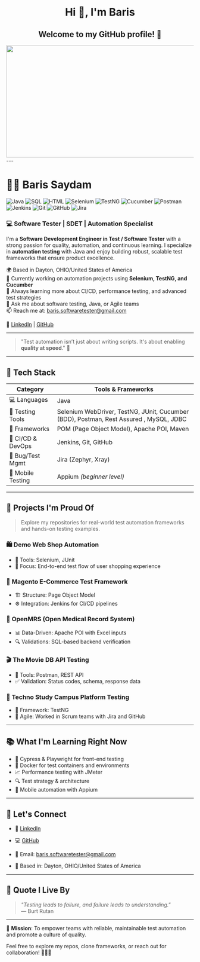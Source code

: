 <h1 align="center">Hi 👋, I'm Baris</h1>
<h2 align="center">Welcome to my GitHub profile! 🎉</h2>
<div align="center">
	<img src="
https://media.giphy.com/media/dWesBcTLavkZuG35MI/giphy.gif
" width="600" height="300"/>
</div>
---

# 👨‍💻 Baris Saydam 
![Java](
https://img.shields.io/badge/Java-%23ED8B00.svg?style=flat&logo=java&logoColor=white
)
![SQL](
https://img.shields.io/badge/SQL-%2300748F.svg?style=flat&logo=mysql&logoColor=white
)
![HTML](
https://img.shields.io/badge/HTML5-%23E34F26.svg?style=flat&logo=html5&logoColor=white
)
![Selenium](
https://img.shields.io/badge/Selenium-%2343B02A.svg?style=flat&logo=selenium&logoColor=white
)
![TestNG](
https://img.shields.io/badge/TestNG-%23F14336.svg?style=flat
)
![Cucumber](
https://img.shields.io/badge/Cucumber-%23197A32.svg?style=flat
)
![Postman](
https://img.shields.io/badge/Postman-%23FF6C37.svg?style=flat&logo=postman&logoColor=white
)
![Jenkins](
https://img.shields.io/badge/Jenkins-%2300A98F.svg?style=flat&logo=jenkins&logoColor=white
)
![Git](
https://img.shields.io/badge/Git-%23F05032.svg?style=flat&logo=git&logoColor=white
)
![GitHub](
https://img.shields.io/badge/GitHub-%23121011.svg?style=flat&logo=github&logoColor=white
)
![Jira](
https://img.shields.io/badge/Jira-%230052CC.svg?style=flat&logo=jira&logoColor=white
)

### 💻 Software Tester | SDET | Automation Specialist 
I'm a **Software Development Engineer in Test / Software Tester** with a strong passion for quality, automation, and continuous learning. I specialize in **automation testing** with Java and enjoy building robust, scalable test frameworks that ensure product excellence.

🌍 Based in Dayton, OHIO/United States of America  
🔭 Currently working on automation projects using **Selenium, TestNG, and Cucumber**  
🌱 Always learning more about CI/CD, performance testing, and advanced test strategies  
💬 Ask me about software testing, Java, or Agile teams  
📫 Reach me at: 
baris.softwaretester@gmail.com
  
📌 [LinkedIn](
https://www.linkedin.com/in/baris-saydam/
) | [GitHub](
https://github.com/BarisSaydam
)

---

> "Test automation isn’t just about writing scripts. It's about enabling **quality at speed**." 🚀

---

## 🧰 Tech Stack

| Category           | Tools & Frameworks                                                                 |
|--------------------|-------------------------------------------------------------------------------------|
| 💻 Languages        | Java                                                                  |
| 🧪 Testing Tools    | Selenium WebDriver, TestNG, JUnit, Cucumber (BDD), Postman, Rest Assured , MySQL, JDBC            |
| 🧰 Frameworks       | POM (Page Object Model), Apache POI, Maven                                          |
| 🔄 CI/CD & DevOps   | Jenkins, Git, GitHub                                                                |
| 🐛 Bug/Test Mgmt    | Jira (Zephyr, Xray)                                                   |
| 📱 Mobile Testing   | Appium *(beginner level)*                                                          |

---

## 📂 Projects I'm Proud Of

> Explore my repositories for real-world test automation frameworks and hands-on testing examples.

### 🛍️ **Demo Web Shop Automation**
- 🔧 Tools: Selenium, JUnit
- 🎯 Focus: End-to-end test flow of user shopping experience

### 🧾 **Magento E-Commerce Test Framework**
- 🏗️ Structure: Page Object Model
- ⚙️ Integration: Jenkins for CI/CD pipelines

### 🏥 **OpenMRS (Open Medical Record System)**
- 📊 Data-Driven: Apache POI with Excel inputs
- 🔍 Validations: SQL-based backend verification

### 🎬 **The Movie DB API Testing**
- 🔌 Tools: Postman, REST API
- ✅ Validation: Status codes, schema, response data

### 🏫 **Techno Study Campus Platform Testing**
- 🧪 Framework: TestNG
- 🤝 Agile: Worked in Scrum teams with Jira and GitHub

---

## 📚 What I'm Learning Right Now

- 🚀 Cypress & Playwright for front-end testing
- 🐳 Docker for test containers and environments
- 📈 Performance testing with JMeter
- 🔍 Test strategy & architecture
- 📱 Mobile automation with Appium

---

## 🤝 Let's Connect

- 🔗 [LinkedIn](
https://www.linkedin.com/in/baris-saydam/
)
- 💻 [GitHub](
https://github.com/BarisSaydam
)
- 📧 Email: 
baris.softwaretester@gmail.com

- 📍 Based in: Dayton, OHIO/United States of America

---

## 💬 Quote I Live By

> *"Testing leads to failure, and failure leads to understanding."*  
> — Burt Rutan

---

🎯 **Mission**: To empower teams with reliable, maintainable test automation and promote a culture of quality.

Feel free to explore my repos, clone frameworks, or reach out for collaboration! 👨‍💻🚀 
